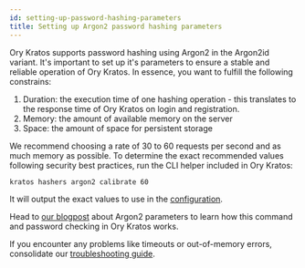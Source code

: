 ```yaml
---
id: setting-up-password-hashing-parameters
title: Setting up Argon2 password hashing parameters
---
```


Ory Kratos supports password hashing using Argon2 in the Argon2id variant. It's important to set up it's parameters to ensure a
stable and reliable operation of Ory Kratos. In essence, you want to fulfill the following constrains:

1. Duration: the execution time of one hashing operation - this translates to the response time of Ory Kratos on login and
   registration.
2. Memory: the amount of available memory on the server
3. Space: the amount of space for persistent storage

We recommend choosing a rate of 30 to 60 requests per second and as much memory as possible. To determine the exact recommended
values following security best practices, run the CLI helper included in Ory Kratos:

```sh
kratos hashers argon2 calibrate 60
```

It will output the exact values to use in the [configuration](../reference/configuration.mdx).

Head to [our blogpost](https://www.ory.sh/choose-recommended-argon2-parameters-password-hashing/) about Argon2 parameters to learn
how this command and password checking in Ory Kratos works.

If you encounter any problems like timeouts or out-of-memory errors, consolidate our
[troubleshooting guide](../debug/performance-out-of-memory-password-hashing-argon2.md).
